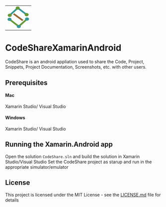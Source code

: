 <table>
    <tr>
        <td>
            <img src="/CodeShare/Resources/drawable/logo1.png" width="70" height="70">
        </td>
     </tr>
</table>
 
# CodeShareXamarinAndroid

CodeShare is an android appliation used to share the Code, Project, Snippets, Project Documentation, Screenshots, etc. with other users.

## Prerequisites
#### Mac
Xamarin Studio/ Visual Studio
#### Windows
Xamarin Studio/ Visual Studio

## Running the Xamarin.Android app
Open the solution ```CodeShare.sln``` and build the solution in Xamarin Studio/Visual Studio Set the CodeShare project as starup and run in the appropriate simulator/emulator


## License
This project is licensed under the MIT License - see the [LICENSE.md](LICENSE.md) file for details
